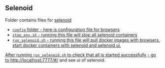 ## Selenoid

Folder contains files for <a href='https://aerokube.com/selenoid/latest/'>selenoid</href>

* `config` folder - here is configuration file for browsers
* `stop_env.sh` - running this file will stop all selenoid containers
* `run_selenoid.sh` - running this file will pull docker images with browsers, 
start docker containers with selenoid and selenoid ui.

After running `run_selenoid.sh` to check that all is started successfully - go to <a href='http://localhost:7777/#/'>http://localhost:7777/#/</a> and see ui of selenoid.